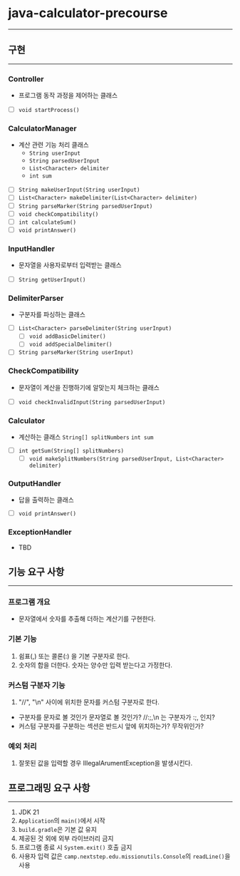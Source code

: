 # java-calculator-precourse
***


## 구현
***



### Controller
- 프로그램 동작 과정을 제어하는 클래스
- [ ] `void startProcess()`

### CalculatorManager
- 계산 관련 기능 처리 클래스
  - `String userInput`
  - `String parsedUserInput`
  - `List<Character> delimiter`
  - `int sum`


- [ ] `String makeUserInput(String userInput)`
- [ ] `List<Character> makeDelimiter(List<Character> delimiter)`
- [ ] `String parseMarker(String parsedUserInput)`
- [ ] `void checkCompatibility()`
- [ ] `int calculateSum()`
- [ ] `void printAnswer()`

### InputHandler
- 문자열을 사용자로부터 입력받는 클래스
- [ ] `String getUserInput()`

### DelimiterParser
- 구분자를 파싱하는 클래스
- [ ] `List<Character> parseDelimiter(String userInput)`
    - [ ] `void addBasicDelimiter()`
    - [ ] `void addSpecialDelimiter()`
- [ ] `String parseMarker(String userInput)`

### CheckCompatibility
- 문자열이 계산을 진행하기에 알맞는지 체크하는 클래스
- [ ] `void checkInvalidInput(String parsedUserInput)`

### Calculator
- 계산하는 클래스
  `String[] splitNumbers`
  `int sum`

- [ ] `int getSum(String[] splitNumbers)`
    - [ ] `void makeSplitNumbers(String parsedUserInput, List<Character> delimiter)`

### OutputHandler
- 답을 출력하는 클래스
- [ ] `void printAnswer()`


### ExceptionHandler
- TBD



## 기능 요구 사항
***

### 프로그램 개요
- 문자열에서 숫자를 추출해 더하는 계산기를 구현한다.

### 기본 기능
1. 쉼표(,) 또는 콜론(:) 을 기본 구분자로 한다.
2. 숫자의 합을 더한다. 숫자는 양수만 입력 받는다고 가정한다.
### 커스텀 구분자 기능
1. "//", "\n" 사이에 위치한 문자를 커스텀 구분자로 한다.
- 구분자를 문자로 볼 것인가 문자열로 볼 것인가? //:;,\n 는 구분자가 :;, 인지?
- 커스텀 구분자를 구분하는 섹션은 반드시 앞에 위치하는가? 무작위인가?
### 예외 처리
1. 잘못된 값을 입력할 경우 IllegalArumentException을 발생시킨다.



## 프로그래밍 요구 사항
***

1. JDK 21
2. `Application`의 `main()`에서 시작
3. `build.gradle`은 기본 값 유지
4. 제공된 것 외에 외부 라이브러리 금지
5. 프로그램 종료 시 `System.exit()` 호출 금지
6. 사용자 입력 값은 `camp.nextstep.edu.missionutils.Console`의 `readLine()`을 사용
